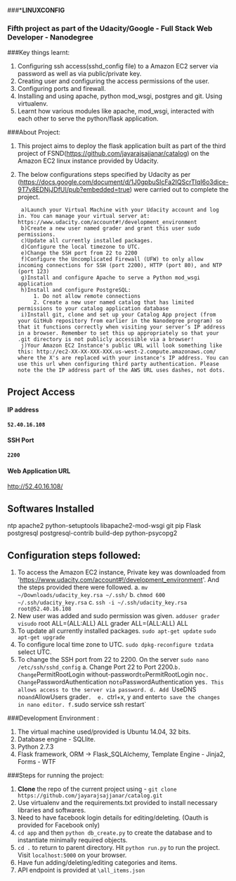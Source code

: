 ###*******************LINUXCONFIG******************

###             Fifth project as part of the Udacity/Google - Full Stack Web Developer - Nanodegree
 
###Key things learnt:
1. Configuring ssh access(sshd_config file) to a Amazon EC2 server via password as well as via public/private key.
2. Creating user and configuring the access permissions of the user.
3. Configuring ports and firewall.
4. Installing and using apache, python mod_wsgi, postgres and git. Using virtualenv. 
5. Learnt how various modules like apache, mod_wsgi, interacted with each other to serve the python/flask application. 


###About Project:
1. This project aims to deploy the flask application built as part of the third project of FSND(https://github.com/jayarajsajjanar/catalog) on the Amazon EC2 linux instance provided by Udacity. 
2. The below configurations steps specified by Udacity as per (https://docs.google.com/document/d/1J0gpbuSlcFa2IQScrTIqI6o3dice-9T7v8EDNjJDfUI/pub?embedded=true) were carried out to complete the project. 

	    a)Launch your Virtual Machine with your Udacity account and log in. You can manage your virtual server at: https://www.udacity.com/account#!/development_environment
	    b)Create a new user named grader and grant this user sudo permissions.
	    c)Update all currently installed packages.
	    d)Configure the local timezone to UTC.
	    e)Change the SSH port from 22 to 2200
    	f)Configure the Uncomplicated Firewall (UFW) to only allow incoming connections for SSH (port 2200), HTTP (port 80), and NTP (port 123)
    	g)Install and configure Apache to serve a Python mod_wsgi application
    	h)Install and configure PostgreSQL:
    		1. Do not allow remote connections
    		2. Create a new user named catalog that has limited permissions to your catalog application database
    	i)Install git, clone and set up your Catalog App project (from your GitHub repository from earlier in the Nanodegree program) so that it functions correctly when visiting your server’s IP address in a browser. Remember to set this up appropriately so that your .git directory is not publicly accessible via a browser!
    	j)Your Amazon EC2 Instance's public URL will look something like this: http://ec2-XX-XX-XXX-XXX.us-west-2.compute.amazonaws.com/ where the X's are replaced with your instance's IP address. You can use this url when configuring third party authentication. Please note the the IP address part of the AWS URL uses dashes, not dots.

## Project Access
#### IP address

**`52.40.16.108`**

#### SSH Port

**`2200`**

#### Web Application URL

http://52.40.16.108/  

## Softwares Installed

ntp apache2 python-setuptools libapache2-mod-wsgi git pip Flask postgresql postgresql-contrib build-dep python-psycopg2 

## Configuration steps followed:

1. To access the Amazon EC2 instance, Private key was downloaded from 'https://www.udacity.com/account#!/development_environment'. And the steps provided there were followed. 
	a. `mv ~/Downloads/udacity_key.rsa ~/.ssh/`
	b. `chmod 600 ~/.ssh/udacity_key.rsa`
	c. `ssh -i ~/.ssh/udacity_key.rsa root@52.40.16.108`
2. New user was added and sudo permission was given. 
	`adduser grader`
	`visudo` 
		root ALL=(ALL:ALL) ALL
    	grader ALL=(ALL:ALL) ALL
3. To update all currently installed packages.
	`sudo apt-get update`
	`sudo apt-get upgrade`
4. To configure local time zone to UTC.
	`sudo dpkg-reconfigure tzdata` select UTC.
5. To change the SSH port from 22 to 2200.
	On the server 
	`sudo nano /etc/ssh/sshd_config` 
		a. Change Port 22 to Port 2200.`
		b. Change `PermitRootLogin without-password` to `PermitRootLogin no`
		c. Change `PasswordAuthentication no` to `PasswordAuthentication yes`. This allows access to the server via password.
		d. Add `UseDNS no` and `AllowUsers grader`. 
		e. `ctrl+x, y and enter` to save the changes in nano editor.
		f. `sudo service ssh restart`







###Development Environment :
1. The virtual machine used/provided is Ubuntu 14.04, 32 bits.
2. Database engine - SQLlite.
3. Python 2.7.3
4. Flask framework, ORM -> Flask_SQLAlchemy, Template Engine - Jinja2, Forms - WTF

###Steps for running the project:
1. **Clone** the repo of the current project using - `git clone https://github.com/jayarajsajjanar/catalog.git` 
2.  Use virtualenv and the requirements.txt provided to install necessary libraries and softwares.
3.  Need to have facebook login details for editing/deleting. (Oauth is provided for Facebook only)
2. `cd app` and then  `python db_create.py` to create the database and to instantiate minimally required objects.
3. `cd .` to return to parent directory. Hit `python run.py` to run the project. Visit `localhost:5000` on your browser.
4.  Have fun adding/deleting/editing categories and items.
5.  API endpoint is provided at `\all_items.json`

      

